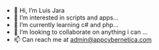 - 👋 Hi, I’m Luis Jara
- 👀 I’m interested in scripts and apps...
- 🌱 I’m currently learning c# and php...
- 💞️ I’m looking to collaborate on anything i can ...
- 📫 Can reach me at admin@appcybernetica.com

<!---
ljara2106/ljara2106 is a ✨ special ✨ repository because its `README.md` (this file) appears on your GitHub profile.
You can click the Preview link to take a look at your changes.
--->
